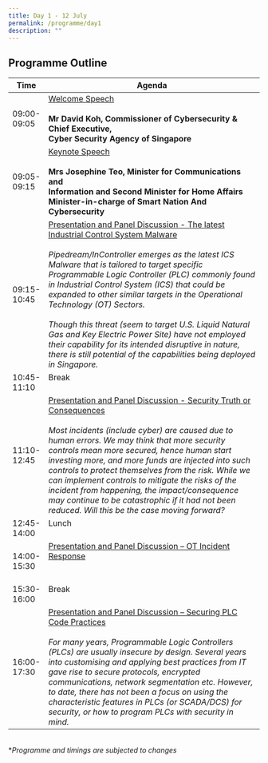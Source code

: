 ```yaml
---
title: Day 1 - 12 July
permalink: /programme/day1
description: ""
---
```

## Programme Outline


| Time     | Agenda                                        |
| -------  | ---------                                        |
| 09:00-<br> 09:05<br> | <u>Welcome Speech</u><br><br><b>Mr David Koh, Commissioner of Cybersecurity & Chief Executive,<br> Cyber Security Agency of Singapore</b> <br>
| 09:05-<br> 09:15<br> |<u>Keynote Speech</u><br><br><b>Mrs Josephine Teo, Minister for Communications and<br> Information and Second Minister for Home Affairs</b> <br><b>Minister-in-charge of Smart Nation And Cybersecurity</b>|
| 09:15-<br> 10:45<br> | <u>Presentation and Panel Discussion - The latest Industrial Control System Malware </u><br><br> <i>Pipedream/InController emerges as the latest ICS Malware that is tailored to target specific Programmable Logic Controller (PLC) commonly found in Industrial Control System (ICS) that could be expanded to other similar targets in the Operational Technology (OT) Sectors. <br><br>Though this threat (seem to target U.S. Liquid Natural Gas and Key Electric Power Site) have not employed their capability for its intended disruptive in nature,  there is still potential of the capabilities being deployed in Singapore.</i> <br>|
| 10:45-<br> 11:10<br> | Break <br><br>|
| 11:10-<br> 12:45<br> | <u>Presentation and Panel Discussion - Security Truth or Consequences </u><br><br> <i>Most incidents (include cyber) are caused due to human errors. We may think that more security controls mean more secured, hence human start investing more, and more funds are injected into such controls to protect themselves from the risk. While we can implement controls to mitigate the risks of the incident from happening,  the impact/consequence may continue to be catastrophic if it had not been reduced. Will this be the case moving forward?</i> <br>|
| 12:45-<br> 14:00<br> | Lunch <br><br>|
| 14:00-<br> 15:30<br> | <u>Presentation and Panel Discussion – OT Incident Response </u><br><br><br>|
| 15:30-<br> 16:00<br> | Break <br><br>|
| 16:00-<br> 17:30<br> | <u>Presentation and Panel Discussion – Securing PLC Code Practices </u><br><br> <i> For many years, Programmable Logic Controllers (PLCs) are usually insecure by design. Several years into customising and applying best practices from IT gave rise to secure protocols, encrypted communications, network segmentation etc. However, to date, there has not been a focus on using the characteristic features in PLCs (or SCADA/DCS) for security, or how to program PLCs with security in mind.  </i> <br>|

<br>
*<i>Programme and timings are subjected to changes<i>